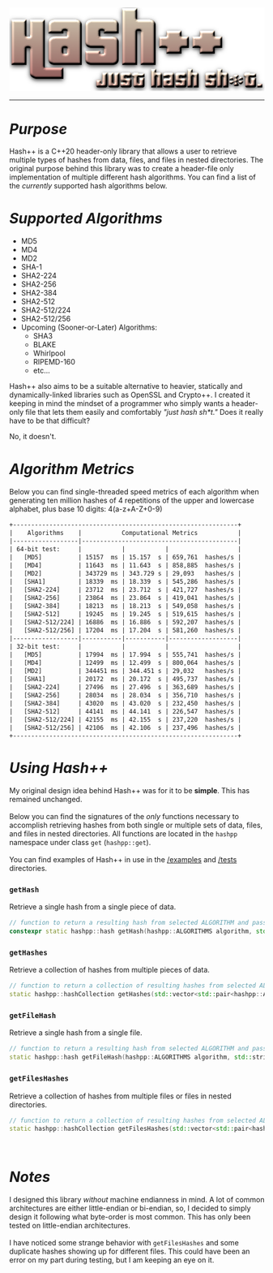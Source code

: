 <p align="center">
  <img src="/images/hpp.png">
</p>
<hr>
<h1><i>Purpose</i></h1>
Hash++ is a C++20 header-only library that allows a user to retrieve multiple types of hashes from data, files, and files in nested directories. The original purpose behind this library was to create a header-file only implementation of multiple different hash algorithms. You can find a list of the <i>currently</i> supported hash algorithms below.
<br>
<h1><i>Supported Algorithms</i></h1>
<ul>
  <li>MD5</li>
  <li>MD4</li>
  <li>MD2</li>
  <li>SHA-1</li>
  <li>SHA2-224</li>
  <li>SHA2-256</li>
  <li>SHA2-384</li>
  <li>SHA2-512</li>
  <li>SHA2-512/224</li>
  <li>SHA2-512/256</li>
  <li>Upcoming (Sooner-or-Later) Algorithms:<ul>
    <li>SHA3</li>    
    <li>BLAKE</li>
    <li>Whirlpool</li>
    <li>RIPEMD-160</li>
    <li>etc...</li>
    </ul></li>
</ul>

Hash++ also aims to be a suitable alternative to heavier, statically and dynamically-linked libraries such as OpenSSL and Crypto++. I created it keeping in mind the mindset of a programmer who simply wants a header-only file that lets them easily and comfortably <i>"just hash sh*t."</i> Does it really have to be that difficult?

No, it doesn't. 
<br>

<h1><i>Algorithm Metrics</i></h1>
Below you can find single-threaded speed metrics of each algorithm when generating ten million hashes of 4 repetitions of the upper and lowercase alphabet, plus base 10 digits: 4(a-z+A-Z+0-9)

```
+--------------------------------------------------------------+
|    Algorithms    |           Computational Metrics           |
|------------------|-------------------------------------------|
| 64-bit test:     |           |           |                   |
|   [MD5]          | 15157  ms | 15.157  s | 659,761  hashes/s |
|   [MD4]          | 11643  ms | 11.643  s | 858,885  hashes/s |
|   [MD2]          | 343729 ms | 343.729 s | 29,093   hashes/s | 
|   [SHA1]         | 18339  ms | 18.339  s | 545,286  hashes/s |
|   [SHA2-224]     | 23712  ms | 23.712  s | 421,727  hashes/s |
|   [SHA2-256]     | 23864  ms | 23.864  s | 419,041  hashes/s |
|   [SHA2-384]     | 18213  ms | 18.213  s | 549,058  hashes/s |
|   [SHA2-512]     | 19245  ms | 19.245  s | 519,615  hashes/s |
|   [SHA2-512/224] | 16886  ms | 16.886  s | 592,207  hashes/s |
|   [SHA2-512/256] | 17204  ms | 17.204  s | 581,260  hashes/s |
|------------------|-----------|-----------|-------------------|
| 32-bit test:     |           |           |                   |
|   [MD5]          | 17994  ms | 17.994  s | 555,741  hashes/s |
|   [MD4]          | 12499  ms | 12.499  s | 800,064  hashes/s |
|   [MD2]          | 344451 ms | 344.451 s | 29,032   hashes/s |
|   [SHA1]         | 20172  ms | 20.172  s | 495,737  hashes/s |
|   [SHA2-224]     | 27496  ms | 27.496  s | 363,689  hashes/s |
|   [SHA2-256]     | 28034  ms | 28.034  s | 356,710  hashes/s |
|   [SHA2-384]     | 43020  ms | 43.020  s | 232,450  hashes/s |
|   [SHA2-512]     | 44141  ms | 44.141  s | 226,547  hashes/s |
|   [SHA2-512/224] | 42155  ms | 42.155  s | 237,220  hashes/s |
|   [SHA2-512/256] | 42106  ms | 42.106  s | 237,496  hashes/s |
+--------------------------------------------------------------+
```

<h1><i>Using Hash++</i></h1>
My original design idea behind Hash++ was for it to be <b>simple</b>. This has remained unchanged.
<br><br>
Below you can find the signatures of the <i>only</i> functions necessary to accomplish retrieving hashes from both single or multiple sets of data, files, and files in nested directories. All functions are located in the <code>hashpp</code> namespace under class <code>get</code> (<code>hashpp::get</code>).
<br><br>
You can find examples of Hash++ in use in the <a href="/examples">/examples</a> and <a href="/tests">/tests</a> directories.
<br>
<h3><code>getHash</code></h3>
Retrieve a single hash from a single piece of data.

```cpp
// function to return a resulting hash from selected ALGORITHM and passed data
constexpr static hashpp::hash getHash(hashpp::ALGORITHMS algorithm, std::string data)
```

<h3><code>getHashes</code></h3>
Retrieve a collection of hashes from multiple pieces of data.

```cpp
// function to return a collection of resulting hashes from selected ALGORITHMS and passed data
static hashpp::hashCollection getHashes(std::vector<std::pair<hashpp::ALGORITHMS, std::vector<std::string>>> algorithmDataPairs)
```

<h3><code>getFileHash</code></h3>
Retrieve a single hash from a single file.

```cpp
// function to return a resulting hash from selected ALGORITHM and passed file
static hashpp::hash getFileHash(hashpp::ALGORITHMS algorithm, std::string path)
```

<h3><code>getFilesHashes</code></h3>
Retrieve a collection of hashes from multiple files or files in nested directories.

```cpp
// function to return a collection of resulting hashes from selected ALGORITHMS and passed files (with recursive directory support)
static hashpp::hashCollection getFilesHashes(std::vector<std::pair<hashpp::ALGORITHMS, std::vector<std::string>>> algorithmPathPairs)
```

<br>
<h1><i>Notes</i></h1>
I designed this library <i>without</i> machine endianness in mind. A lot of common architectures are either little-endian or bi-endian, so, I decided to simply design it following what byte-order is most common. This has only been tested on little-endian architectures.
<br><br>
I have noticed some strange behavior with <code>getFilesHashes</code> and some duplicate hashes showing up for different files. This could have been an error on my part during testing, but I am keeping an eye on it.
